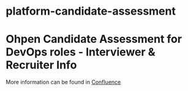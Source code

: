 # platform-candidate-assessment

# Ohpen Candidate Assessment for DevOps roles - Interviewer & Recruiter Info

More information can be found in [Confluence](https://ohpendev.atlassian.net/wiki/spaces/CCE/pages/2107409181/Candidate+Assessment+for+DevOps+roles)

